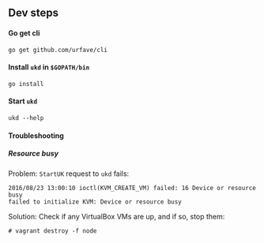 ## Dev steps

#### Go get cli

```
go get github.com/urfave/cli
```

#### Install ``ukd`` in ``$GOPATH/bin``

```
go install
```

#### Start ``ukd``

```
ukd --help
```

#### Troubleshooting

##### Resource busy

Problem: ``StartUK`` request to ``ukd`` fails:
```
2016/08/23 13:00:10 ioctl(KVM_CREATE_VM) failed: 16 Device or resource busy
failed to initialize KVM: Device or resource busy
```

Solution: Check if any VirtualBox VMs are up, and if so, stop them:

```
# vagrant destroy -f node
```

